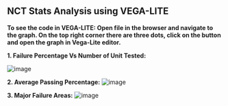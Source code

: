 ## NCT Stats Analysis using VEGA-LITE

__To see the code in VEGA-LITE: Open file in the browser and navigate to the graph. On the top right corner there are three dots, click on the button and open the graph in Vega-Lite editor.__

__1. Failure Percentage Vs Number of Unit Tested:__

![image](https://user-images.githubusercontent.com/26432753/78452018-cb7bc880-7680-11ea-9656-065f22485daa.png)

__2. Average Passing Percentage:__
![image](https://user-images.githubusercontent.com/26432753/78452032-e1898900-7680-11ea-89c6-90a5c08e8715.png)

__3. Major Failure Areas:__
![image](https://user-images.githubusercontent.com/26432753/78452064-0a118300-7681-11ea-995f-d3cbe862d43e.png)
